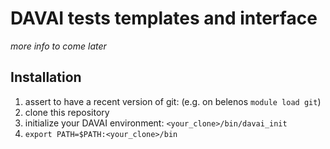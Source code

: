 DAVAI tests templates and interface
===================================

_more info to come later_

Installation
------------

1. assert to have a recent version of git:
   (e.g. on belenos `module load git`)
2. clone this repository
3. initialize your DAVAI environment: `<your_clone>/bin/davai_init`
4. `export PATH=$PATH:<your_clone>/bin`

